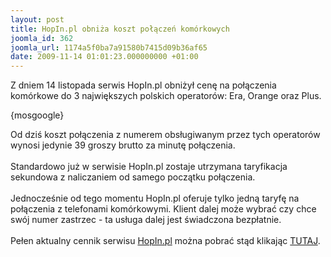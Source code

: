 ```yaml
---
layout: post
title: HopIn.pl obniża koszt połączeń komórkowych
joomla_id: 362
joomla_url: 1174a5f0ba7a91580b7415d09b36af65
date: 2009-11-14 01:01:23.000000000 +01:00
---
```

Z dniem 14 listopada serwis HopIn.pl obniżył cenę na połączenia kom&oacute;rkowe do 3 największych polskich operator&oacute;w: Era, Orange oraz Plus.<p>{mosgoogle}</p><p>Od dziś koszt połączenia z numerem obsługiwanym przez tych operator&oacute;w wynosi jedynie 39 groszy brutto za minutę połączenia.<br /><br />Standardowo już w serwisie HopIn.pl zostaje utrzymana taryfikacja sekundowa z naliczaniem od samego początku połączenia.<br /><br />Jednocześnie od tego momentu HopIn.pl oferuje tylko jedną taryfę na połączenia z telefonami kom&oacute;rkowymi. Klient dalej może wybrać czy chce sw&oacute;j numer zastrzec - ta usługa dalej jest świadczona bezpłatnie.<br /><br />Pełen aktualny cennik serwisu <a href="http://www.hopin.pl">HopIn.pl</a>  można pobrać stąd klikając <a href="http://www.hopin.pl/images/cennik_hopin.pdf">TUTAJ</a>.</p>
